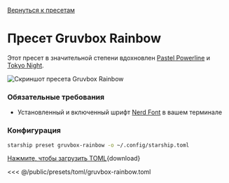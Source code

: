 [Вернуться к пресетам](./#gruvbox-rainbow)

# Пресет Gruvbox Rainbow

Этот пресет в значительной степени вдохновлен [Pastel Powerline](./pastel-powerline.md) и [Tokyo Night](./tokyo-night.md).

![Скриншот пресета Gruvbox Rainbow](/presets/img/gruvbox-rainbow.png)

### Обязательные требования

- Установленный и включенный шрифт [Nerd Font](https://www.nerdfonts.com/) в вашем терминале

### Конфигурация

```sh
starship preset gruvbox-rainbow -o ~/.config/starship.toml
```

[Нажмите, чтобы загрузить TOML](/presets/toml/gruvbox-rainbow.toml){download}

<<< @/public/presets/toml/gruvbox-rainbow.toml
